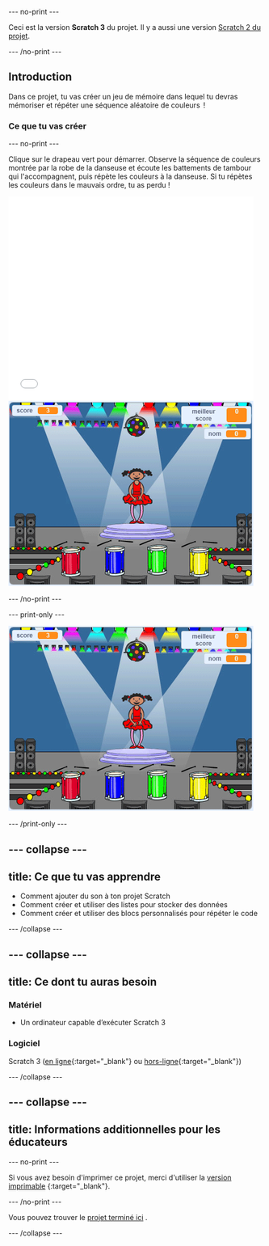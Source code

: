--- no-print ---

Ceci est la version **Scratch 3** du projet. Il y a aussi une version [Scratch 2 du projet](https://projects.raspberrypi.org/fr-FR/projects/memory-scratch2).

--- /no-print ---

## Introduction

Dans ce projet, tu vas créer un jeu de mémoire dans lequel tu devras mémoriser et répéter une séquence aléatoire de couleurs  !

### Ce que tu vas créer

--- no-print ---

Clique sur le drapeau vert pour démarrer. Observe la séquence de couleurs montrée par la robe de la danseuse et écoute les battements de tambour qui l'accompagnent, puis répète les couleurs à la danseuse. Si tu répètes les couleurs dans le mauvais ordre, tu as perdu !

<div class="scratch-preview">
  <iframe allowtransparency="true" width="485" height="402" src="//scratch.mit.edu/projects/embed/417329910/?autostart=false" frameborder="0" allowfullscreen scrolling="no" mark="crwd-mark"></iframe> <img src="images/screenshot.png" />
</div>

--- /no-print ---

--- print-only ---

![capture d'écran du jeu terminé](images/screenshot.png)

--- /print-only ---

--- collapse ---
---
title: Ce que tu vas apprendre
---

+ Comment ajouter du son à ton projet Scratch
+ Comment créer et utiliser des listes pour stocker des données
+ Comment créer et utiliser des blocs personnalisés pour répéter le code

--- /collapse ---

--- collapse ---
---
title: Ce dont tu auras besoin
---

### Matériel

+ Un ordinateur capable d’exécuter Scratch 3

### Logiciel

Scratch 3 ([en ligne](https://rpf.io/scratchon){:target="_blank"} ou [hors-ligne](https://rpf.io/scratchoff){:target="_blank"})

--- /collapse ---

--- collapse ---
---
title: Informations additionnelles pour les éducateurs
---
--- no-print ---

Si vous avez besoin d'imprimer ce projet, merci d'utiliser la [version imprimable](https://projects.raspberrypi.org/fr-FR/projects/memory/print) {:target="_blank"}.

--- /no-print ---

Vous pouvez trouver le [projet terminé ici](http://rpf.io/p/fr-FR/memory-get) .

--- /collapse ---